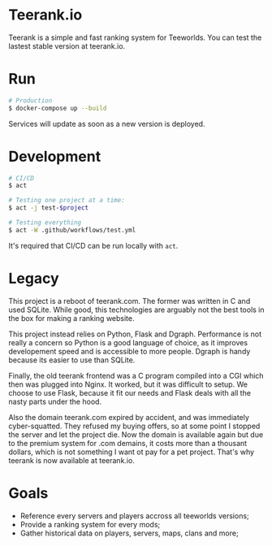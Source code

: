 # Teerank.io

Teerank is a simple and fast ranking system for Teeworlds. You can test the
lastest stable version at teerank.io.

# Run

```bash
# Production
$ docker-compose up --build
```

Services will update as soon as a new version is deployed.

# Development

```bash
# CI/CD
$ act

# Testing one project at a time:
$ act -j test-$project

# Testing everything
$ act -W .github/workflows/test.yml
```

It's required that CI/CD can be run locally with `act`.

# Legacy

This project is a reboot of teerank.com.  The former was written in C and used
SQLite.  While good, this technologies are arguably not the best tools in the
box for making a ranking website.

This project instead relies on Python, Flask and Dgraph.  Performance is not
really a concern so Python is a good language of choice, as it improves
developement speed and is accessible to more people.  Dgraph is handy because
its easier to use than SQLite.

Finally, the old teerank frontend was a C program compiled into a CGI which
then was plugged into Nginx.  It worked, but it was difficult to setup.  We
choose to use Flask, because it fit our needs and Flask deals with all the
nasty parts under the hood.

Also the domain teerank.com expired by accident, and was immediately
cyber-squatted.  They refused my buying offers, so at some point I stopped
the server and let the project die.  Now the domain is available again but
due to the premium system for .com demains, it costs more than a thousant
dollars, which is not something I want ot pay for a pet project.  That's why
teerank is now available at teerank.io.

# Goals

  - Reference every servers and players accross all teeworlds versions;
  - Provide a ranking system for every mods;
  - Gather historical data on players, servers, maps, clans and more;
